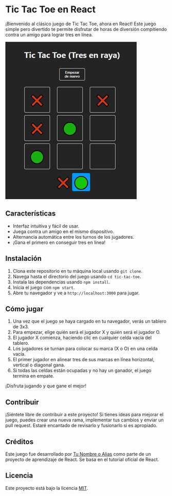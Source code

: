 # Tic Tac Toe en React

¡Bienvenido al clásico juego de Tic Tac Toe, ahora en React! Este juego simple pero divertido te permite disfrutar de horas de diversión compitiendo contra un amigo para lograr tres en línea.

![Tic Tac Toe Demo](public/demo.jpg)

## Características

- Interfaz intuitiva y fácil de usar.
- Juega contra un amigo en el mismo dispositivo.
- Alternancia automática entre los turnos de los jugadores.
- ¡Gana el primero en conseguir tres en línea!
  
## Instalación

1. Clona este repositorio en tu máquina local usando `git clone`.
2. Navega hasta el directorio del juego usando `cd tic-tac-toe`.
3. Instala las dependencias usando `npm install`.
4. Inicia el juego con `npm start`.
5. Abre tu navegador y ve a `http://localhost:3000` para jugar.

## Cómo jugar

1. Una vez que el juego se haya cargado en tu navegador, verás un tablero de 3x3.
2. Para empezar, elige quién será el jugador X y quién será el jugador O.
3. El jugador X comienza, haciendo clic en cualquier celda vacía del tablero.
4. Los jugadores se turnan para colocar su marca (X o O) en una celda vacía.
5. El primer jugador en alinear tres de sus marcas en línea horizontal, vertical o diagonal gana.
6. Si todas las celdas están ocupadas y no hay un ganador, el juego termina en empate.

¡Disfruta jugando y que gane el mejor!

## Contribuir

¡Siéntete libre de contribuir a este proyecto! Si tienes ideas para mejorar el juego, puedes crear una nueva rama, implementar tus cambios y enviar un pull request. Estaré encantado de revisarlo y fusionarlo si es apropiado.

## Créditos

Este juego fue desarrollado por [Tu Nombre o Alias](https://github.com/tunombre) como parte de un proyecto de aprendizaje de React. Se basa en el tutorial oficial de React.

## Licencia

Este proyecto está bajo la licencia [MIT](LICENSE).
